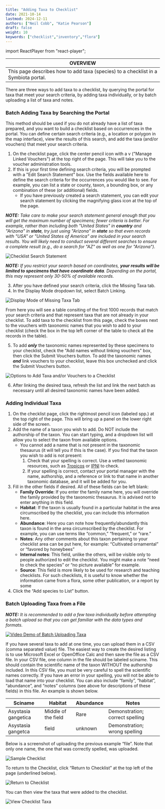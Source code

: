 ```yaml
---
title: "Adding Taxa to Checklist"
date: 2021-10-14
lastmod: 2024-12-11
authors: ["Neil Cobb", "Katie Pearson"]
draft: false
weight: 10
keywords: ["checklist","inventory","flora"]
---
```


import ReactPlayer from "react-player";

|**OVERVIEW**|
| --- | 
| This page describes how to add taxa (species) to a checklist in a Symbiota portal. |

There are three ways to add taxa to a checklist, by querying the portal for taxa that meet your search criteria, by adding taxa individually, or by batch uploading a list of taxa and notes.

### Batch Adding Taxa by Searching the Portal
This method should be used if you do not already have a list of taxa prepared, and you want to build a checklist based on occurrences in the portal. You can define certain search criteria (e.g., a location or polygon in the map interface), view the results of this search, and add the taxa (and/or vouchers) that meet your search criteria.

1. On the checklist page, click the center pencil icon with a v ("Manage Linked Vouchers") at the top right of the page. This will take you to the voucher administration tools.
2. If this is your first time defining search criteria, you will be prompted with a "Edit Search Statement" box. Use the fields available here to define the search criteria for the occurrences you would like to see. For example, you can list a state or county, taxon, a bounding box, or any combination of these (or additional) fields.
	* If you have previously created a search statement, you can edit your search statement by clicking the magnifying glass icon at the top of the page.

***NOTE:*** *Take care to make your search statement general enough that you will get the maximum number of specimens; fewer criteria is better. For example, rather than including both "United States" in **country** and "Arizona" in **state**, try just using "Arizona" in **state** so that even records with "USA" or "United States of America" are included in your search results. You will likely need to conduct several different searches to ensure a complete result (e.g., do a search for "AZ" as well as one for "Arizona").*
	
![Checklist Search Statement](/img/checklistsearchstatement.png)

***NOTE:*** *If you restrict your search based on coordinates, ***your results will be limited to specimens that have coordinate data***. Depending on the portal, this may represent only 30-50% of available records.*

3. After you have defined your search criteria, click the Missing Taxa tab.
4. In the Display Mode dropdown list, select Batch Linking.

![Display Mode of Missing Taxa Tab](/img/checklistdisplaymode.JPG)

From here you will see a table consiting of the first 1000 records that match your search criteria and that represent taxa that are not already in your checklist. To add taxa to the checklist from this page, check the boxes next to the vouchers with taxonomic names that you wish to add to your checklist (check the box in the top left corner of the table to check all the records in the table).

5. To add ***only*** the taxonomic names represented by these specimens to your checklist, check the "Add names without linking vouchers" box, then click the Submit Vouchers button. To add the taxonomic names ***and*** link vouchers to your checklist, leave this box unchecked and click the Submit Vouchers button.

![Options to Add Taxa and/or Vouchers to a Checklist](/img/checklistsubmitvouchers.JPG)

6. After linking the desired taxa, refresh the list and link the next batch as necessary until all desired taxonomic names have been added.

### Adding Individual Taxa

<ReactPlayer
  playing
  controls
  url="https://www.youtube.com/watch?v=jm2_mn2nClo"
/>

1. On the checklist page, click the rightmost pencil icon (labeled spp.) at the top right of the page. This will bring up a panel on the lower right side of the screen.
2. Add the name of a taxon you wish to add. Do NOT include the authorship of the taxon. You can start typing, and a dropdown list will allow you to select the taxon from available options.
    * You cannot add a name that is not present in the taxonomic thesaurus (it will tell you if this is the case). If you find that the taxon you wish to add is not present:
      1. Check that your spelling is correct. Use a vetted taxonomic resources, such as [Tropicos](http://tropicos.org) or [IPNI](http://www.ipni.org/) to check.
      2. If your spelling is correct, contact your portal manager with the name, authorship, and a reference or link to that name in another taxonomic database, and it will be added for you.
3. Fill in the other fields if desired. All of these fields can be left blank:
    * **Family Override**: If you enter the family name here, you will override the family provided by the taxonomic thesaurus. It is advised not to enter anything in this field.
    * **Habitat**: If the taxon is usually found in a particular habitat in the area circumscribed by the checklist, you can include this information here.
    * **Abundance**: Here you can note how frequently/abundantly this taxon is found in the area circumscribed by the checklist. For example, you can use terms like “common,” “frequent,” or “rare.”
    * **Notes**: Any other comments about this taxon pertaining to your checklist area can be put here, for example: “Cultivated ornamental” or “favored by honeybees” 
    * **Internal notes**: This field, unlike the others, will be visible only to people authorized to edit the checklist. You might make a note “need to check the species” or “no picture available” for example.
    * **Source**: This field is more likely to be used for research and teaching checklists. For such checklists, it is useful to know whether the information came from a flora, some other publication, or a report by some
4. Click the “Add species to List” button.

### Batch Uploading Taxa from a File

***NOTE:*** *It is recommended to add a few taxa individually before attempting a batch upload so that you can get familiar with the data types and formats.*

[![Video Demo of Batch Uploading Taxa](http://img.youtube.com/vi/Hnk09MYlMVg/0.jpg)](http://www.youtube.com/watch?v=Hnk09MYlMVg "Video Demo of Batch Uploading Taxa")

If you have several taxa to add at one time, you can upload them in a CSV (comma separated value) file. The easiest way to create the desired listing is to use Microsoft Excel or OpenOffice Calc and then save the file as a CSV file.
In your CSV file, one column in the file should be labeled sciname. This should contain the scientific name of the taxon WITHOUT the authorship included. In this CSV file, you must be very careful to spell the scientific names correctly. If you have an error in your spelling, you will not be able to load that name into your checklist.
You can also include “family”, “habitat”, “abundance”, and “notes” columns (see above for descriptions of these fields) in this file. An example is shown below.

| Sciname             | Habitat             | Abundance | Notes                           |
|---------------------|---------------------|-----------|---------------------------------|
| Asystasia gangetica | Middle of the field | Rare      | Demonstration; correct spelling |
| Asystasia gangetca  | field               | unknown   | Demonstration; wrong spelling   |

Below is a screenshot of uploading the previous example “file”. Note that only one name, the one that was correctly spelled, was uploaded.

![Sample Checklist](/img/samplechecklist.jpg)

To return to the Checklist, click “Return to Checklist” at the top left of the page (underlined below).

![Return to Checklist](/img/returntochecklist.jpg)

You can then view the taxa that were added to the checklist.

![View Checklist Taxa](/img/viewchecklisttaxa.jpg)